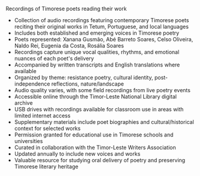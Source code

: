 Recordings of Timorese poets reading their work

- Collection of audio recordings featuring contemporary Timorese poets reciting their original works in Tetum, Portuguese, and local languages
- Includes both established and emerging voices in Timorese poetry
- Poets represented: Xanana Gusmão, Abé Barreto Soares, Celso Oliveira, Naldo Rei, Eugenia da Costa, Rosália Soares
- Recordings capture unique vocal qualities, rhythms, and emotional nuances of each poet's delivery
- Accompanied by written transcripts and English translations where available
- Organized by theme: resistance poetry, cultural identity, post-independence reflections, nature/landscape
- Audio quality varies, with some field recordings from live poetry events
- Accessible online through the Timor-Leste National Library digital archive
- USB drives with recordings available for classroom use in areas with limited internet access
- Supplementary materials include poet biographies and cultural/historical context for selected works
- Permission granted for educational use in Timorese schools and universities
- Curated in collaboration with the Timor-Leste Writers Association
- Updated annually to include new voices and works
- Valuable resource for studying oral delivery of poetry and preserving Timorese literary heritage